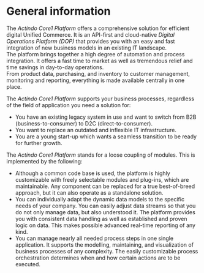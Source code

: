 # General information

The *Actindo Core1 Platform* offers a comprehensive solution for efficient digital Unified Commerce. It is an API-first and cloud-native *Digital Operations Platform (DOP)* that provides you with an easy and fast integration of new business models in an existing IT landscape.   
The platform brings together a high degree of automation and process integration. It offers a fast time to market as well as tremendous relief and time savings in day-to-day operations.   
From product data, purchasing, and inventory to customer management, monitoring and reporting, everything is made available centrally in one place. 

The *Actindo Core1 Platform* supports your business processes, regardless of the field of application you need a solution for:
- You have an existing legacy system in use and want to switch from B2B (business-to-consumer) to D2C (direct-to-consumer).
- You want to replace an outdated and inflexible IT infrastructure.
- You are a young start-up which wants a seamless transition to be ready for further growth.   
  
The *Actindo Core1 Platform* stands for a loose coupling of modules. This is implemented by the following:   
- Although a common code base is used, the platform is highly customizable with freely selectable modules and plug-ins, which are maintainable. Any component can be replaced for a true best-of-breed approach, but it can also operate as a standalone solution.   
- You can individually adapt the dynamic data models to the specific needs of your company. You can easily adjust data streams so that you do not only manage data, but also understood it. The platform provides you with consistent data handling as well as established and proven logic on data. This makes possible advanced real-time reporting of any kind.     
- You can manage nearly all needed process steps in one single application. It supports the modelling, maintaining, and visualization of business processes of any complexity. The easily customizable process orchestration determines when and how certain actions are to be executed.   


